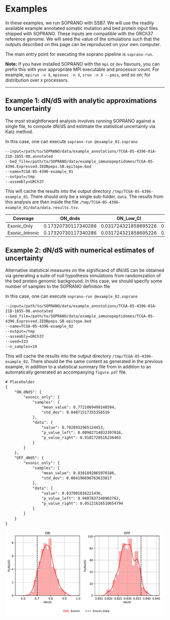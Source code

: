 # Examples

In these examples, we run SOPRANO with SSB7. We will use the readily available
example annotated somatic mutation and bed protein input files shipped with
SOPRANO. These inputs are compatible with the GRCh37 reference genome. We will
seed the value of the simulations such that the outputs described on this page
can be reproduced on your own computer.

The main entry point for executing the soprano pipeline is `soprano-run`.

**Note:** If you have installed SOPRANO with the `mpi` or `dev` flavours, you
can prefix this with your appropriate MPI executable and processor count. For
example, `mpirun -n X`, `mpiexec -n X`, `srun -n X --pmix`, and so on; for
distribution over `X` processors.

***

## Example 1: dN/dS with analytic approximations to uncertainty

The most straightforward analysis involves running SOPRANO against a single
file, to compute dN/dS and estimate the statistical uncertainty via Katz
method.

In this case, one can execute `soprano-run @example_01.soprano`

```text title="example_01.soprano"
--input=/path/to/SOPRANO/data/example_annotations/TCGA-05-4396-01A-21D-1855-08.annotated
--bed_file=/path/to/SOPRANO/data/example_immunopeptidomes/TCGA-05-4396.Expressed.IEDBpeps.SB.epitope.bed
--name=TCGA-05-4396-example_01
--output=/tmp
--assembly=GRCh37
```

This will cache the results into the output directory
`/tmp/TCGA-05-4396-example_01`. There should only be a single sub-folder,
`data`. The results from this analysis are then inside the file
`/tmp/TCGA-05-4396-example_01/data/data.results.tsv`.

| Coverage        | ON_dnds             | ON_Low_CI            | ON_High_CI         | ON_Mutations | OFF_dNdS          | OFF_Low_CI          | OFF_High_CI        | OFF_Mutations | Pvalue              | ON_na | ON_NA     | ON_ns | ON_NS    | OFF_na | OFF_NA     | OFF_ns | OFF_NS    |
|-----------------|---------------------|----------------------|--------------------|--------------|-------------------|---------------------|--------------------|---------------|---------------------|-------|-----------|-------|----------|--------|------------|--------|-----------|
| Exonic_Only     | 0.17320730117340286 | 0.031724321858695226 | 0.9456709370621603 | 6.0          | 0.866868735958057 | 0.49699058713838856 | 1.5120234161945458 | 63.0          | 0.34485641679719375 | 2.0   | 1027780.0 | 4.0   | 356038.0 | 46.0   | 10627300.0 | 17.0   | 3404610.0 |
| Exonic_Intronic | 0.17320730117340286 | 0.031724321858695226 | 0.9456709370621603 | 6.0          | 0.866868735958057 | 0.49699058713838856 | 1.5120234161945458 | 63.0          | 0.34485641679719375 | 2.0   | 1027780.0 | 4.0   | 356038.0 | 46.0   | 10627300.0 | 17.0   | 3404610.0 |

## Example 2: dN/dS with numerical estimates of uncertainty

Alternative statistical measures on the significand of dN/dS can be obtained
via generating a suite of null hypothesis simulations from randomization of
the bed protein genomic background. In this case, we should specify some
number of samples to the SOPRANO definition file

In this case, one can execute `soprano-run @example_02.soprano`

```text title="example_01.soprano"
--input=/path/to/SOPRANO/data/example_annotations/TCGA-05-4396-01A-21D-1855-08.annotated
--bed_file=/path/to/SOPRANO/data/example_immunopeptidomes/TCGA-05-4396.Expressed.IEDBpeps.SB.epitope.bed
--name=TCGA-05-4396-example_02
--output=/tmp
--assembly=GRCh37
--seed=333
--n_samples=19
```

This will cache the results into the output directory
`/tmp/TCGA-05-4396-example_02`. There should be the same content as generated
in the previous example, in addition to a statistical summary file from
in addition to an automatically generated an accompanying `figure.pdf` file.

```text title="statistics.json"
# Placeholder
{
    "ON_dNdS": {
        "exonic_only": {
            "samples": {
                "mean_value": 0.7721069499148594,
                "std_dev": 0.04871517355356516
            },
            "data": {
                "value": 0.7028932965124453,
                "p_value_left": 0.08982714832397816,
                "p_value_right": 0.9101728516236403
            }
        }
    },
    "OFF_dNdS": {
        "exonic_only": {
            "samples": {
                "mean_value": 0.8301892065970186,
                "std_dev": 0.004196696763633817
            },
            "data": {
                "value": 0.837001816221436,
                "p_value_left": 0.9487837348903762,
                "p_value_right": 0.05121626510654794
            }
        }
    }
}
```

![Image title](../../assets/example_02.jpg)
